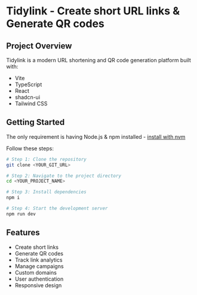 
# Tidylink - Create short URL links & Generate QR codes

## Project Overview

Tidylink is a modern URL shortening and QR code generation platform built with:

- Vite
- TypeScript
- React
- shadcn-ui
- Tailwind CSS

## Getting Started

The only requirement is having Node.js & npm installed - [install with nvm](https://github.com/nvm-sh/nvm#installing-and-updating)

Follow these steps:

```sh
# Step 1: Clone the repository
git clone <YOUR_GIT_URL>

# Step 2: Navigate to the project directory
cd <YOUR_PROJECT_NAME>

# Step 3: Install dependencies
npm i

# Step 4: Start the development server
npm run dev
```

## Features

- Create short links
- Generate QR codes
- Track link analytics
- Manage campaigns
- Custom domains
- User authentication
- Responsive design

